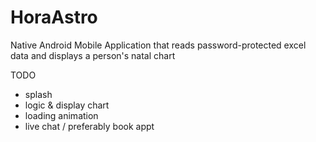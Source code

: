 # HoraAstro
Native Android Mobile Application that reads password-protected excel data and displays a person's natal chart 

TODO
- splash
- logic & display chart
- loading animation
- live chat / preferably book appt
